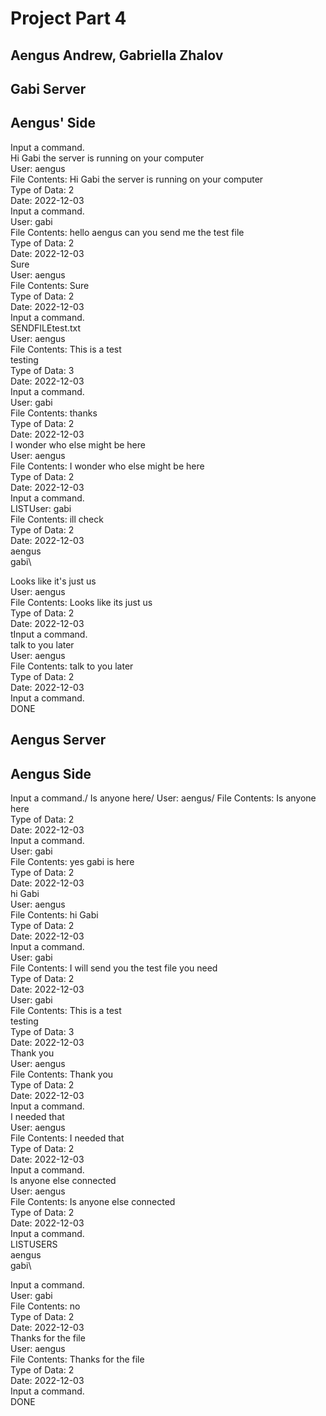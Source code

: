 # Project Part 4
## Aengus Andrew, Gabriella Zhalov


## Gabi Server

## Aengus' Side
Input a command. \
Hi Gabi the server is running on your computer\
User: aengus\
File Contents: Hi Gabi the server is running on your computer\
Type of Data: 2\
Date: 2022-12-03\
Input a command.\
User: gabi\
File Contents: hello aengus can you send me the test file\
Type of Data: 2\
Date: 2022-12-03\
Sure\
User: aengus\
File Contents: Sure\
Type of Data: 2\
Date: 2022-12-03\
Input a command.\
SENDFILEtest.txt\
User: aengus\
File Contents: This is a test\
testing\
Type of Data: 3\
Date: 2022-12-03\
Input a command.\
User: gabi\
File Contents: thanks\
Type of Data: 2\
Date: 2022-12-03\
I wonder who else might be here\
User: aengus\
File Contents: I wonder who else might be here\
Type of Data: 2\
Date: 2022-12-03\
Input a command.\
LISTUser: gabi\
File Contents: ill check\
Type of Data: 2\
Date: 2022-12-03\
aengus\
gabi\

Looks like it's just us\
User: aengus\
File Contents: Looks like its just us\
Type of Data: 2\
Date: 2022-12-03\
tInput a command.\
talk to you later\
User: aengus\
File Contents: talk to you later\
Type of Data: 2\
Date: 2022-12-03\
Input a command.\
DONE




## Aengus Server

## Aengus Side
Input a command./
Is anyone here/
User: aengus/
File Contents: Is anyone here\
Type of Data: 2\
Date: 2022-12-03\
Input a command.\
User: gabi\
File Contents: yes gabi is here\
Type of Data: 2\
Date: 2022-12-03\
hi Gabi\
User: aengus\
File Contents: hi Gabi\
Type of Data: 2\
Date: 2022-12-03\
Input a command.\
User: gabi\
File Contents: I will send you the test file you need\
Type of Data: 2\
Date: 2022-12-03\
User: gabi\
File Contents: This is a test\
testing\
Type of Data: 3\
Date: 2022-12-03\
Thank you\
User: aengus\
File Contents: Thank you\
Type of Data: 2\
Date: 2022-12-03\
Input a command.\
I needed that\
User: aengus\
File Contents: I needed that\
Type of Data: 2\
Date: 2022-12-03\
Input a command.\
Is anyone else connected\
User: aengus\
File Contents: Is anyone else connected\
Type of Data: 2\
Date: 2022-12-03\
Input a command.\
LISTUSERS\
aengus\
gabi\

Input a command.\
User: gabi\
File Contents: no\
Type of Data: 2\
Date: 2022-12-03\
Thanks for the file\
User: aengus\
File Contents: Thanks for the file\
Type of Data: 2\
Date: 2022-12-03\
Input a command.\
DONE